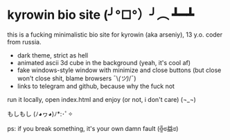 # kyrowin bio site (╯°□°）╯︵ ┻━┻

this is a fucking minimalistic bio site for kyrowin (aka arseniy), 13 y.o. coder from russia. 

- dark theme, strict as hell
- animated ascii 3d cube in the background (yeah, it's cool af)
- fake windows-style window with minimize and close buttons (but close won't close shit, blame browsers ¯\\_(ツ)_/¯)
- links to telegram and github, because why the fuck not

run it locally, open index.html and enjoy (or not, i don't care) (¬_¬)

もしもし (ﾉ◕ヮ◕)ﾉ*:･ﾟ✧

ps: if you break something, it's your own damn fault (╬ಠ益ಠ) 